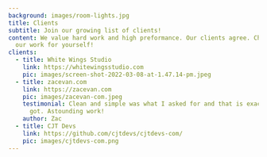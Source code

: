 ```yaml
---
background: images/room-lights.jpg
title: Clients
subtitle: ​​Join our growing list of clients!
content: We value hard work and high preformance. Our clients agree. Check out
  our work for yourself!
clients:
  - title: White Wings Studio
    link: https://whitewingsstudio.com
    pic: images/screen-shot-2022-03-08-at-1.47.14-pm.jpeg
  - title: zacevan.com
    link: https://zacevan.com
    pic: images/zacevan-com.jpeg
    testimonial: Clean and simple was what I asked for and that is exactly what I
      got. Astounding work!
    author: Zac
  - title: CJT Devs
    link: https://github.com/cjtdevs/cjtdevs-com/
    pic: images/cjtdevs-com.png
---
```

